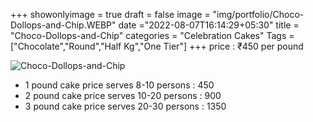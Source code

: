 +++
showonlyimage = true
draft = false
image = "img/portfolio/Choco-Dollops-and-Chip.WEBP"
date ="2022-08-07T16:14:29+05:30"
title = "Choco-Dollops-and-Chip"
categories = "Celebration Cakes"
Tags = ["Chocolate","Round","Half Kg","One Tier"]
+++
price : ₹450 per pound
<!--more-->
![Choco-Dollops-and-Chip](/img/portfolio/Choco-Dollops-and-Chip.WEBP)
* 1 pound cake price serves 8-10 persons : 450
* 2 pound cake price serves 10-20 persons : 900
* 3 pound cake price serves 20-30 persons : 1350
